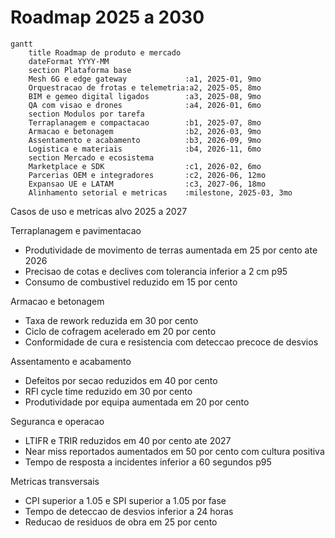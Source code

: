 # Roadmap 2025 a 2030

```mermaid
gantt
    title Roadmap de produto e mercado
    dateFormat YYYY-MM
    section Plataforma base
    Mesh 6G e edge gateway             :a1, 2025-01, 9mo
    Orquestracao de frotas e telemetria:a2, 2025-05, 8mo
    BIM e gemeo digital ligados        :a3, 2025-08, 9mo
    QA com visao e drones              :a4, 2026-01, 6mo
    section Modulos por tarefa
    Terraplanagem e compactacao        :b1, 2025-07, 8mo
    Armacao e betonagem                :b2, 2026-03, 9mo
    Assentamento e acabamento          :b3, 2026-09, 9mo
    Logistica e materiais              :b4, 2026-11, 6mo
    section Mercado e ecosistema
    Marketplace e SDK                  :c1, 2026-02, 6mo
    Parcerias OEM e integradores       :c2, 2026-06, 12mo
    Expansao UE e LATAM                :c3, 2027-06, 18mo
    Alinhamento setorial e metricas    :milestone, 2025-03, 3mo
```

Casos de uso e metricas alvo 2025 a 2027

Terraplanagem e pavimentacao
- Produtividade de movimento de terras aumentada em 25 por cento ate 2026
- Precisao de cotas e declives com tolerancia inferior a 2 cm p95
- Consumo de combustivel reduzido em 15 por cento

Armacao e betonagem
- Taxa de rework reduzida em 30 por cento
- Ciclo de cofragem acelerado em 20 por cento
- Conformidade de cura e resistencia com deteccao precoce de desvios

Assentamento e acabamento
- Defeitos por secao reduzidos em 40 por cento
- RFI cycle time reduzido em 30 por cento
- Produtividade por equipa aumentada em 20 por cento

Seguranca e operacao
- LTIFR e TRIR reduzidos em 40 por cento ate 2027
- Near miss reportados aumentados em 50 por cento com cultura positiva
- Tempo de resposta a incidentes inferior a 60 segundos p95

Metricas transversais
- CPI superior a 1.05 e SPI superior a 1.05 por fase
- Tempo de deteccao de desvios inferior a 24 horas
- Reducao de residuos de obra em 25 por cento

